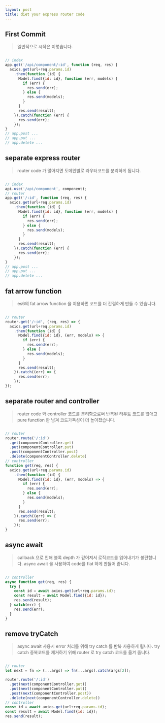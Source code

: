 ```yaml
---
layout: post
title: diet your express router code
---
```


## First Commit

> 일반적으로 시작은 이렇습니다.

```js

// index
app.get('/api/component/:id', function (req, res) {
  axios.get(url+req.params.id)
    .then(function (id) {
      Model.find({id: id}, function (err, models) {
        if (err) {
          res.send(err);
        } else {
          res.send(models);
        }
      }
      res.send(result);
    }).catch(function (err) {
      res.send(err);
    });
}
// app.post ...
// app.put ...
// app.delete ...

```

## separate express router

> router code 가 많아지면 도메인별로 라우터코드를 분리하게 됩니다.

```js

// index
api.use('/api/component', component);
// router
app.get('/:id', function (req, res) {
  axios.get(url+req.params.id)
    .then(function (id) {
      Model.find({id: id}, function (err, models) {
        if (err) {
          res.send(err);
        } else {
          res.send(models);
        }
      }
      res.send(result);
    }).catch(function (err) {
      res.send(err);
    });
}
// app.post ...
// app.put ...
// app.delete ...

```

## fat arrow function

> es6의 fat arrow function 을 이용하면 코드를 더 간결하게 만들 수 있습니다.

```js

// router
router.get('/:id', (req, res) => {
  axios.get(url+req.params.id)
    .then(function (id) {
      Model.find({id: id}, (err, models) => {
        if (err) {
          res.send(err);
        } else {
          res.send(models);
        }
      }
      res.send(result);
    }).catch((err) => {
      res.send(err);
    });
});

```

## separate router and controller

> router code 와 controller 코드를 분리함으로써 반복된 라우트 코드를 없애고 pure function 만 남겨
코드가독성이 더 높아졌습니다.

```js

// router
router.route('/:id')
  .get(componentController.get)
  .put(componentController.put)
  .post(componentController.post)
  .delete(componentController.delete)
// controller
function get(req, res) {
  axios.get(url+req.params.id)
    .then(function (id) {
      Model.find({id: id}, (err, models) => {
        if (err) {
          res.send(err);
        } else {
          res.send(models);
        }
      }
      res.send(result);
    }).catch((err) => {
      res.send(err);
    });
}

```

## async await

> callback 으로 인해 블록 depth 가 깊어져서 로직코드를 읽어내기가 불편합니다.
async await 을 사용하여 code를 flat 하게 만들어 줍니다.

```js

// controller
async function get(req, res) {
  try {
    const id = await axios.get(url+req.params.id);
    const result = await Model.find({id: id});
    res.send(result);
  } catch(err) {
    res.send(err);
  }
}

```

## remove tryCatch

> async await 사용시 error 처리를 위해 try catch 를 반복 사용하게 됩니다.
try catch 중복코드를 제거하기 위해 router 로 try catch 코드를 옮겨 줍니다.

```js

// router
let next = fn => (...args) => fn(...args).catch(args[2]);

router.route('/:id')
  .get(next(componentController.get))
  .put(next(componentController.put))
  .post(next(componentController.post))
  .delete(next(componentController.delete))
// controller
const id = await axios.get(url+req.params.id);
const result = await Model.find({id: id});
res.send(result);

```
